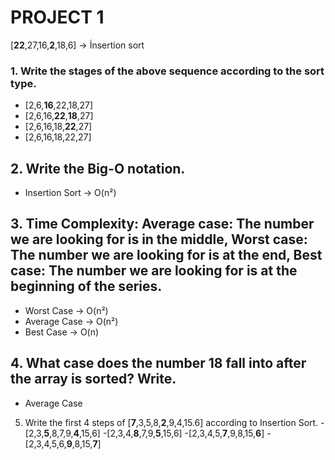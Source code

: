 # PROJECT 1
[**22**,27,16,**2**,18,6] -> İnsertion sort

### 1. Write the stages of the above sequence according to the sort type.
- [2,6,**16**,22,18,27]
- [2,6,16,**22**,**18**,27]
- [2,6,16,18,**22**,27]
- [2,6,16,18,22,27]

## 2. Write the Big-O notation.
- Insertion Sort -> O(n²)

## 3. Time Complexity: Average case: The number we are looking for is in the middle, Worst case: The number we are looking for is at the end, Best case: The number we are looking for is at the beginning of the series.
- Worst Case -> O(n²)
- Average Case -> O(n²)
- Best Case -> O(n)

## 4. What case does the number 18 fall into after the array is sorted? Write.
- Average Case

5. Write the first 4 steps of [**7**,3,5,8,**2**,9,4,15.6] according to Insertion Sort.
-[2,3,**5**,8,7,9,**4**,15,6]
-[2,3,4,**8**,7,9,**5**,15,6]
-[2,3,4,5,**7**,9,8,15,**6**]
-[2,3,4,5,6,**9**,8,15,**7**]







